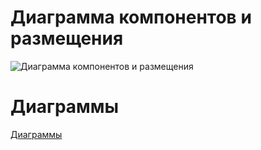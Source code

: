 # Диаграмма компонентов и размещения
![Диаграмма компонентов и размещения](https://github.com/FakeAccountQWE/trtpo2/blob/main/diagrams/Component/DeploymentDiagram.PNG)

# Диаграммы
[Диаграммы](https://github.com/FakeAccountQWE/trtpo2/tree/main/diagrams)
